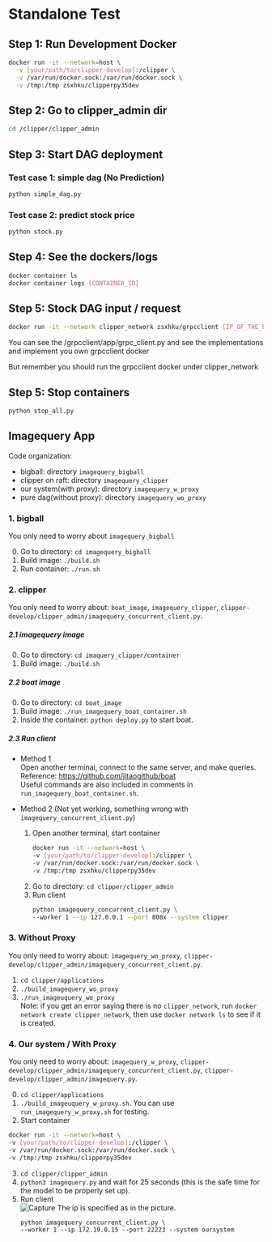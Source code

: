 # Standalone Test

## Step 1: Run Development Docker 
```sh
docker run -it --network=host \
  -v [your/path/to/clipper-develop]:/clipper \
  -v /var/run/docker.sock:/var/run/docker.sock \
  -v /tmp:/tmp zsxhku/clipperpy35dev
```

## Step 2: Go to clipper_admin dir

```sh
cd /clipper/clipper_admin
```
## Step 3: Start DAG deployment

### Test case 1: simple dag (No Prediction)
```sh
python simple_dag.py
```

### Test case 2: predict stock price
```sh
python stock.py
```
## Step 4: See the dockers/logs
```sh
docker container ls 
docker container logs [CONTAINER_ID]
```
## Step 5: Stock DAG input / request
```sh
docker run -it --network clipper_network zsxhku/grpcclient [IP_OF_THE_ENTRY_PROXY] 22223
```
You can see the /grpcclient/app/grpc_client.py and see the implementations and implement you own grpcclient docker

But remember you should run the grpcclient docker under clipper_network


## Step 5: Stop containers
```sh
python stop_all.py
```

## Imagequery App   
Code organization: 
  * bigball: directory `imagequery_bigball`  
  * clipper on raft: directory `imagequery_clipper`  
  * our system(with proxy): directory `imagequery_w_proxy` 
  * pure dag(without proxy): directory `imagequery_wo_proxy`

### 1. bigball    
You only need to worry about `imagequery_bigball`   

0. Go to directory: `cd imagequery_bigball`   
1. Build image: `./build.sh`  
2. Run container: `./run.sh`
   
### 2. clipper   
You only need to worry about: `boat_image`, `imagequery_clipper`, `clipper-develop/clipper_admin/imagequery_concurrent_client.py`.  

##### 2.1 imagequery image 
  0. Go to directory: `cd imaquery_clipper/container`  
  1. Build image: `./build.sh`   
##### 2.2 boat image  
  0. Go to directory: `cd boat_image`
  1. Build image: `./run_imagequery_boat_container.sh`  
  2. Inside the container:  `python deploy.py` to start boat.
##### 2.3 Run client  
  * Method 1  
  Open another terminal, connect to the same server, and make queries.  
  Reference: https://github.com/jitaogithub/boat  
  Useful commands are also included in comments in `run_imagequery_boat_container.sh`.  
   
  * Method 2 (Not yet working, something wrong with `imagequery_concurrent_client.py`)   
    1. Open another terminal, start container  
        ```sh
        docker run -it --network=host \
        -v [your/path/to/clipper-develop]:/clipper \
        -v /var/run/docker.sock:/var/run/docker.sock \
        -v /tmp:/tmp zsxhku/clipperpy35dev 
        ```
    2. Go to directory: `cd clipper/clipper_admin`  
    3. Run client   
        ```sh
        python imagequery_concurrent_client.py \ 
        --worker 1 --ip 127.0.0.1 --port 808x --system clipper   
        ```   
  

### 3. Without Proxy    
You only need to worry about: `imagequery_wo_proxy`, `clipper-develop/clipper_admin/imagequery_concurrent_client.py`.  
  1. `cd clipper/applications`  
  2. `./build_imagequery_wo_proxy`  
  3. `./run_imageuquery_wo_proxy`    
  Note: if you get an error saying there is no `clipper_network`, run `docker network create clipper_network`, then use `docker network ls` to see if it is created.   

### 4. Our system / With Proxy  
You only need to worry about: `imagequery_w_proxy`, `clipper-develop/clipper_admin/imagequery_concurrent_client.py`, `clipper-develop/clipper_admin/imagequery.py`.   

  0. `cd clipper/applications`    
  1. `./build_imageuquery_w_proxy.sh`. You can use `run_imagequery_w_proxy.sh` for testing.  
  2. Start container  
  ```sh
  docker run -it --network=host \
  -v [your/path/to/clipper-develop]:/clipper \
  -v /var/run/docker.sock:/var/run/docker.sock \
  -v /tmp:/tmp zsxhku/clipperpy35dev 
  ```  
  3. `cd clipper/clipper_admin`  
  4. `python3 imagequery.py` and wait for 25 seconds (this is the safe time for the model to be properly set up).  
  5. Run client  
    ![Capture](https://user-images.githubusercontent.com/41224888/59407067-b62c6980-8de2-11e9-9a87-c5a7cc2eb0eb.PNG)
    The ip is specified as in the picture.  
      ```
      python imagequery_concurrent_client.py \
      --worker 1 --ip 172.19.0.15 --port 22223 --system oursystem  
      ```









